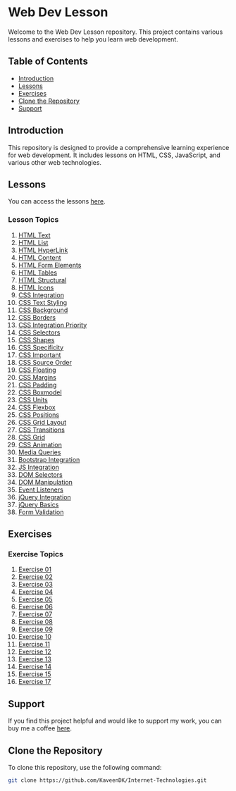 # Web Dev Lesson

Welcome to the Web Dev Lesson repository. This project contains various lessons and exercises to help you learn web development.

## Table of Contents

- [Introduction](#introduction)
- [Lessons](#lessons)
- [Exercises](#exercises)
- [Clone the Repository](#clone-the-repository)
- [Support](#support)

## Introduction

This repository is designed to provide a comprehensive learning experience for web development. It includes lessons on HTML, CSS, JavaScript, and various other web technologies.

## Lessons

You can access the lessons [here](https://html---lesson.web.app/).

### Lesson Topics

1. [HTML Text](./pages/lesson-text.html)
2. [HTML List](./pages/lesson-list.html)
3. [HTML HyperLink](./pages/lesson-hyperlink.html)
4. [HTML Content](./pages/lesson-media-content.html)
5. [HTML Form Elements](./pages/lesson-form-elements.html)
6. [HTML Tables](./pages/lesson-tables.html)
7. [HTML Structural](./pages/lesson-structural.html)
8. [HTML Icons](./pages/lesson-icons.html)
9. [CSS Integration](./pages/lesson-css-integration.html)
10. [CSS Text Styling](./pages/lesson-css-text.html)
11. [CSS Background](./pages/lesson-css-background.html)
12. [CSS Borders](./pages/lesson-css-borders.html)
13. [CSS Integration Priority](./pages/lesson-css-integration-priority.html)
14. [CSS Selectors](./pages/lesson-css-selectors.html)
15. [CSS Shapes](./pages/lesson-css-shapes.html)
16. [CSS Specificity](./pages/lesson-css-specificity.html)
17. [CSS Important](./pages/lesson-css-important.html)
18. [CSS Source Order](./pages/lesson-css-source-order.html)
19. [CSS Floating](./pages/lesson-css-floating.html)
20. [CSS Margins](./pages/lesson-css-margins.html)
21. [CSS Padding](./pages/lesson-css-padding.html)
22. [CSS Boxmodel](./pages/lesson-css-boxmodel.html)
23. [CSS Units](./pages/lesson-css-units.html)
24. [CSS Flexbox](./pages/lesson-css-flexbox.html)
25. [CSS Positions](./pages/lesson-css-positions.html)
26. [CSS Grid Layout](./pages/lesson-css-grid-layout.html)
27. [CSS Transitions](./pages/lesson-css-transitions.html)
28. [CSS Grid](./pages/lesson-css-grid.html)
29. [CSS Animation](./pages/lesson-css-animation.html)
30. [Media Queries](./pages/lesson-media-queries.html)
31. [Bootstrap Integration](./pages/lesson-bootstrap-integration.html)
32. [JS Integration](./pages/lesson-js-integration.html)
33. [DOM Selectors](./pages/lesson-DOM-selectors.html)
34. [DOM Manipulation](./pages/lesson-DOM-manipulation.html)
35. [Event Listeners](./pages/lesson-event-listeners.html)
36. [jQuery Integration](./pages/lesson-jQuery-integration.html)
37. [jQuery Basics](./pages/lesson-jQuery-Basics.html)
38. [Form Validation](./pages/lesson-form-validations.html)

## Exercises

### Exercise Topics

1. [Exercise 01](./exercises/exercises1.html)
2. [Exercise 02](./exercises/exercises2.html)
3. [Exercise 03](./exercises/exercises3.html)
4. [Exercise 04](./exercises/exercises4.html)
5. [Exercise 05](./exercises/exercises5.html)
6. [Exercise 06](./exercises/exercises6.html)
7. [Exercise 07](./exercises/exercises7.html)
8. [Exercise 08](./exercises/exercises8.html)
9. [Exercise 09](./exercises/exercises9.html)
10. [Exercise 10](./exercises/exercises10.html)
11. [Exercise 11](./exercises/exercises11.html)
12. [Exercise 12](./exercises/exercises12.html)
13. [Exercise 13](./exercises/exercises13.html)
14. [Exercise 14](./exercises/exercises14.html)
15. [Exercise 15](./exercises/exercises15.html)
16. [Exercise 17](./exercises/exercises17.html)

## Support

If you find this project helpful and would like to support my work, you can buy me a coffee [here](https://buymeacoffee.com/vpdkkaveenp).

## Clone the Repository

To clone this repository, use the following command:

```bash
git clone https://github.com/KaveenDK/Internet-Technologies.git
```
